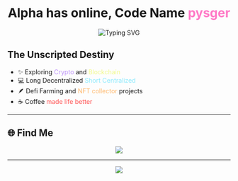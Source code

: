 <h1 align="center">
  Alpha has online, Code Name <span style="color:#ff79c6;">pysger</span>
</h1>

<p align="center">
  <img src="https://readme-typing-svg.demolab.com?font=Fira+Code&duration=2500&pause=1000&color=50FA7B&center=true&vCenter=true&width=435&lines=Welcome+to+my+GitHub!;Full+Stack+Developer;Open+Source+Enthusiast;Lifelong+Learner" alt="Typing SVG" />
</p>

##  The Unscripted Destiny  ##

- :sparkles:  Exploring <span style="color:#bd93f9;">Crypto</span> and <span style="color:#f1fa8c;">Blockchain</span>
- 💻 Long Decentralized <span style="color:#8be9fd;">Short Centralized</span>
- :feather:   Defi Farming and <span style="color:#ffb86c;">NFT collector</span> projects
- :coffee:  Coffee <span style="color:#ff5555;">made life better</span>

---

</div>

## 🌐 Find Me

<p align="center">
  <a href="https://github.com/niconico49">
    <img src="https://img.shields.io/badge/GitHub-%23333333.svg?style=for-the-badge&logo=github&logoColor=white" />
  </a>
</p>

---

<p align="center">
  <img src="https://capsule-render.vercel.app/api?type=waving&color=gradient&height=120&section=footer"/>
</p>
